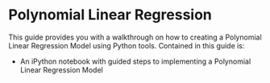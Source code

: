 # Polynomial Linear Regression

This guide provides you with a walkthrough on how to creating a Polynomial Linear Regression Model using Python tools.
Contained in this guide is:
- An iPython notebook with guided steps to implementing a Polynomial Linear Regression Model
